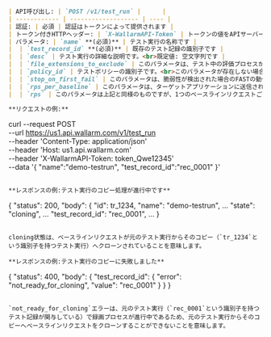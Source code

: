 ```markdown
| API呼び出し: | `POST /v1/test_run` |      |
| ------------ | ------------------- | ---- |
| 認証: | 必須 | 認証はトークンによって提供されます |
| トークン付きHTTPヘッダー: | `X-WallarmAPI-Token` | トークンの値をAPIサーバーに渡すために使用されます |
| パラメータ: | `name` **(必須)** | テスト実行の名称です |
|  | `test_record_id` **(必須)** | 既存のテスト記録の識別子です |
|  | `desc` | テスト実行の詳細な説明です。<br>既定値: 空文字列です |
|  | `file_extensions_to_exclude` | このパラメータは、テスト中の評価プロセスから除外する必要のある特定のファイルタイプを指定することを可能にします。これらのファイルタイプは正規表現で指定します。<br>たとえば、`ico`ファイル拡張子を除外するように設定すると、`GET /favicon.ico`ベースラインリクエストはFASTによってチェックされず、スキップされます。<br>正規表現は次の形式です:<br>- `.`: 任意の文字を0個以上<br>- `x*`: `x`文字を0個以上<br>- `x?`: 単一の`x`文字（またはなし）<br>- 単一のファイル拡張子（例: `jpg`）<br>- 垂直バーで区切られた複数の拡張子（例: `jpg` &#124; `png`）<br>既定値: 空文字列です（FASTは任意のファイル拡張子のベースラインリクエストをチェックします） |
|  | `policy_id` | テストポリシーの識別子です。<br>このパラメータが存在しない場合、デフォルトポリシーが適用されます |
|  | `stop_on_first_fail` | このパラメータは、脆弱性が検出された場合のFASTの動作を指定します。<br>`true`: 最初に検出された脆弱性でテスト実行の実行を停止します。<br>`false`: 脆弱性の有無にかかわらず、すべてのベースラインリクエストを処理します。<br>既定値: `false` |
|  | `rps_per_baseline` | このパラメータは、ターゲットアプリケーションに送信されるテストリクエスト（*RPS*、1秒あたりのリクエスト数）の制限を指定します（例: 1つのベースラインリクエストから100件のテストリクエストが生成される場合があります）。<br>制限はベースラインリクエストごとに設定され、テスト実行の各ベースラインリクエストについて1秒あたり最大`N`件のテストリクエストが送信されます。<br>最小値: `1`<br>最大値: `500`<br>既定値: `null`（RPSは無制限です） |
|  | `rps` | このパラメータは上記と同様のものですが、1つのベースラインリクエストごとではなく、テスト実行全体でのRPSを制限します。<br>つまり、テスト実行中に記録されたベースラインリクエストの数にかかわらず、1秒間のテストリクエストの総数が指定された値を超えてはなりません。<br>最小値: `1`<br>最大値: `1000`<br>既定値: `null`（RPSは無制限です） |

**リクエストの例:**

```
curl --request POST \
  --url https://us1.api.wallarm.com/v1/test_run \
  --header 'Content-Type: application/json' \
  --header 'Host: us1.api.wallarm.com' \
  --header 'X-WallarmAPI-Token: token_Qwe12345' \
  --data '{
    "name":"demo-testrun",
    "test_record_id":"rec_0001"
}'
```

**レスポンスの例:テスト実行のコピー処理が進行中です**

```
{
  "status": 200,
  "body": {
    "id": tr_1234,
    "name": "demo-testrun",
    ...
    "state": "cloning",
    ...
    "test_record_id": "rec_0001",
    ...
}
```

cloning状態は、ベースラインリクエストが元のテスト実行からそのコピー（`tr_1234`という識別子を持つテスト実行）へクローンされていることを意味します。  

**レスポンスの例:テスト実行のコピーに失敗しました**

```
{
  "status": 400,
  "body": {
    "test_record_id": {
      "error": "not_ready_for_cloning",
      "value": "rec_0001"
    }
  }
}
```

`not_ready_for_cloning`エラーは、元のテスト実行（`rec_0001`という識別子を持つテスト記録が関与している）で録画プロセスが進行中であるため、元のテスト実行からそのコピーへベースラインリクエストをクローンすることができないことを意味します。
```